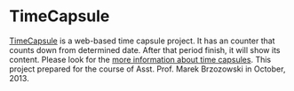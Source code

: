 TimeCapsule
=========

[TimeCapsule](http://kulu.be/timecampsule) is a web-based time capsule project. It has an counter that counts down from determined date. After that period finish, it will show its content. Please look for the [more information about time capsules](http://en.wikipedia.org/wiki/Time_capsule). This project prepared for the course of Asst. Prof. Marek Brzozowski in October, 2013.
